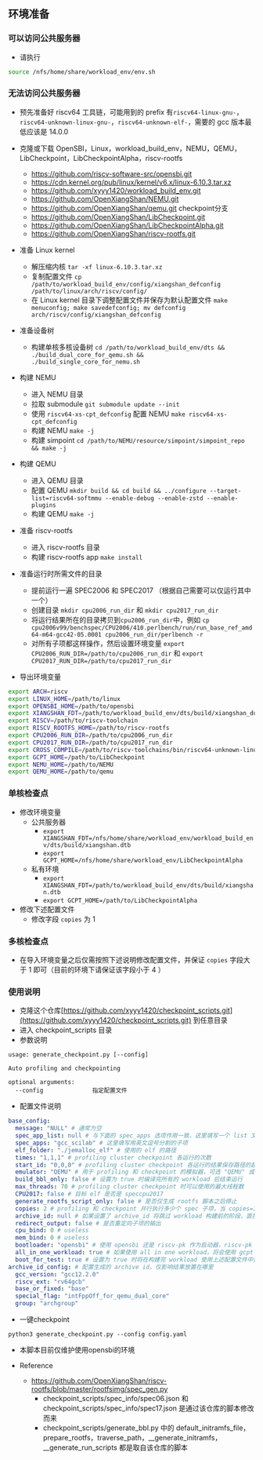 ## 环境准备

### 可以访问公共服务器
- 请执行
```bash
source /nfs/home/share/workload_env/env.sh
```

### 无法访问公共服务器
- 预先准备好 riscv64 工具链，可能用到的 prefix 有`riscv64-linux-gnu-`，`riscv64-unknown-linux-gnu-`，`riscv64-unknown-elf-`，需要的 gcc 版本最低应该是 14.0.0

- 克隆或下载 OpenSBI，Linux，workload_build_env，NEMU，QEMU，LibCheckpoint，LibCheckpointAlpha，riscv-rootfs
    - https://github.com/riscv-software-src/opensbi.git
    - https://cdn.kernel.org/pub/linux/kernel/v6.x/linux-6.10.3.tar.xz
    - https://github.com/xyyy1420/workload_build_env.git
    - https://github.com/OpenXiangShan/NEMU.git
    - https://github.com/OpenXiangShan/qemu.git checkpoint分支
    - https://github.com/OpenXiangShan/LibCheckpoint.git
    - https://github.com/OpenXiangShan/LibCheckpointAlpha.git
    - https://github.com/OpenXiangShan/riscv-rootfs.git

- 准备 Linux kernel
    - 解压缩内核 `tar -xf linux-6.10.3.tar.xz`
    - 复制配置文件 `cp /path/to/workload_build_env/config/xiangshan_defconfig /path/to/linux/arch/riscv/config/`
    - 在 Linux kernel 目录下调整配置文件并保存为默认配置文件 `make menuconfig; make savedefconfig; mv defconfig arch/riscv/config/xiangshan_defconfig`
- 准备设备树
    - 构建单核多核设备树 `cd /path/to/workload_build_env/dts && ./build_dual_core_for_qemu.sh && ./build_single_core_for_nemu.sh`

- 构建 NEMU
    - 进入 NEMU 目录
    - 拉取 submodule `git submodule update --init`
    - 使用 `riscv64-xs-cpt_defconfig` 配置 NEMU `make riscv64-xs-cpt_defconfig`
    - 构建 NEMU `make -j`
    - 构建 simpoint `cd /path/to/NEMU/resource/simpoint/simpoint_repo && make -j`

- 构建 QEMU
    - 进入 QEMU 目录
    - 配置 QEMU `mkdir build && cd build && ../configure --target-list=riscv64-softmmu --enable-debug --enable-zstd --enable-plugins`
    - 构建 QEMU `make -j`

- 准备 riscv-rootfs
    - 进入 riscv-rootfs 目录
    - 构建 riscv-rootfs app `make install`

- 准备运行时所需文件的目录
    - 提前运行一遍 SPEC2006 和 SPEC2017 （根据自己需要可以仅运行其中一个）
    - 创建目录 `mkdir cpu2006_run_dir` 和 `mkdir cpu2017_run_dir`
    - 将运行结果所在的目录拷贝到`cpu2006_run_dir`中，例如 `cp cpu2006v99/benchspec/CPU2006/410.perlbench/run/run_base_ref_amd64-m64-gcc42-05.0001 cpu2006_run_dir/perlbench -r`
    - 对所有子项都这样操作，然后设置环境变量 `export CPU2006_RUN_DIR=/path/to/cpu2006_run_dir` 和 `export CPU2017_RUN_DIR=/path/to/cpu2017_run_dir`

- 导出环境变量
```bash
export ARCH=riscv
export LINUX_HOME=/path/to/linux
export OPENSBI_HOME=/path/to/opensbi
export XIANGSHAN_FDT=/path/to/workload_build_env/dts/build/xiangshan_dualcore.dtb
export RISCV=/path/to/riscv-toolchain
export RISCV_ROOTFS_HOME=/path/to/riscv-rootfs
export CPU2006_RUN_DIR=/path/to/cpu2006_run_dir
export CPU2017_RUN_DIR=/path/to/cpu2017_run_dir
export CROSS_COMPILE=/path/to/riscv-toolchains/bin/riscv64-unknown-linux-gnu-
export GCPT_HOME=/path/to/LibCheckpoint
export NEMU_HOME=/path/to/NEMU
export QEMU_HOME=/path/to/qemu
```

### 单核检查点

- 修改环境变量
    - 公共服务器
        - `export XIANGSHAN_FDT=/nfs/home/share/workload_env/workload_build_env/dts/build/xiangshan.dtb`
        - `export GCPT_HOME=/nfs/home/share/workload_env/LibCheckpointAlpha`
    - 私有环境
        - `export XIANGSHAN_FDT=/path/to/workload_build_env/dts/build/xiangshan.dtb`
        - `export GCPT_HOME=/path/to/LibCheckpointAlpha`
- 修改下述配置文件
    - 修改字段 `copies` 为 1

### 多核检查点
- 在导入环境变量之后仅需按照下述说明修改配置文件，并保证 `copies` 字段大于 1 即可（目前的环境下请保证该字段小于 4 ）

### 使用说明
- 克隆这个仓库[https://github.com/xyyy1420/checkpoint_scripts.git](https://github.com/xyyy1420/checkpoint_scripts.git) 到任意目录
- 进入 checkpoint_scripts 目录
- 参数说明

```
usage: generate_checkpoint.py [--config]

Auto profiling and checkpointing

optional arguments:
  --config              指定配置文件
```

- 配置文件说明

```yaml
base_config:
  message: "NULL" # 通常为空
  spec_app_list: null # 与下面的 spec_apps 选项作用一致，这里填写一个 list 文件的路径，list 文件中每行一个子项
  spec_apps: "gcc_scilab" # 这里填写用英文逗号分割的子项
  elf_folder: "./jemalloc_elf" # 使用的 elf 的路径
  times: "1,1,1" # profiling cluster checkpoint 各运行的次数
  start_id: "0,0,0" # profiling cluster checkpoint 各运行的结果保存路径的起始 id
  emulator: "QEMU" # 用于 profiling 和 checkpoint 的模拟器，可选 "QEMU" 或者 "NEMU"
  build_bbl_only: false # 设置为 true 时编译完所有的 workload 后结束运行
  max_threads: 70 # profiling cluster checkpoint 时可以使用的最大线程数
  CPU2017: false # 目标 elf 是否是 speccpu2017
  generate_rootfs_script_only: false # 是否仅生成 rootfs 脚本之后停止
  copies: 2 # profiling 和 checkpoint 并行执行多少个 spec 子项，当 copies=1 时 kernel 将放置在 0x80200000，否则 kernel 将放置在 0x80800000
  archive_id: null # 如果设置了 archive_id 将跳过 workload 构建前的阶段，直接使用该 id 下已有的 workload
  redirect_output: false # 是否重定向子项的输出
  cpu_bind: 0 # useless
  mem_bind: 0 # useless
  bootloader: "opensbi" # 使用 opensbi 还是 riscv-pk 作为启动器，riscv-pk 的流程目前维护不佳
  all_in_one_workload: true # 如果使用 all in one workload，将会使用 gcpt 链接 workload，生成的 workload 可以直接被启动，在使用 QEMU 作为模拟器时，必须使用 all in one workload
  boot_for_test: true # 设置为 true 时将在构建完 workload 使用上述配置文件中指定的模拟器运行 1min
archive_id_config: # 配置生成的 archive id，仅影响结果放置在哪里
  gcc_version: "gcc12.2.0"
  riscv_ext: "rv64gcb"
  base_or_fixed: "base"
  special_flag: "intFppOff_for_qemu_dual_core"
  group: "archgroup"
```

- 一键checkpoint
```
python3 generate_checkpoint.py --config config.yaml
```
- 本脚本目前仅维护使用opensbi的环境

- Reference
    - https://github.com/OpenXiangShan/riscv-rootfs/blob/master/rootfsimg/spec_gen.py
        - checkpoint_scripts/spec_info/spec06.json 和 checkpoint_scripts/spec_info/spec17.json 是通过该仓库的脚本修改而来
        - checkpoint_scripts/generate_bbl.py 中的 default_initramfs_file，prepare_rootfs，traverse_path，__generate_initramfs，__generate_run_scripts 都是取自该仓库的脚本
